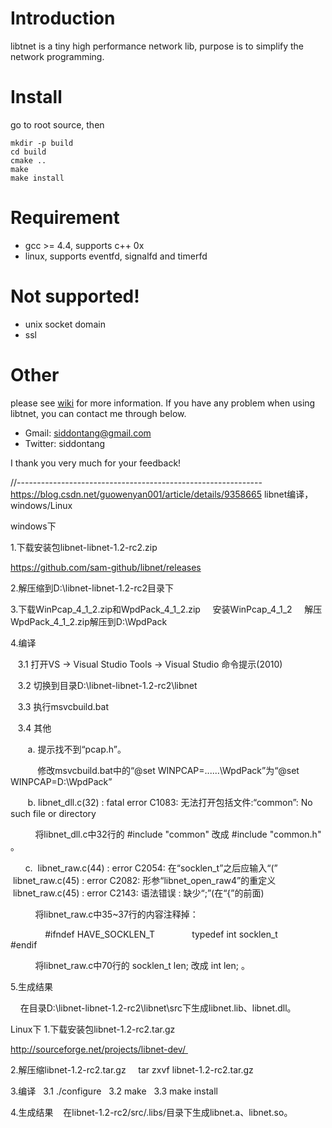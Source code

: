 # Introduction

libtnet is a tiny high performance network lib, purpose is to simplify the network programming.

# Install

go to root source, then

    mkdir -p build
    cd build
    cmake ..
    make
    make install

# Requirement

- gcc >= 4.4, supports c++ 0x
- linux, supports eventfd, signalfd and timerfd 

# Not supported!

- unix socket domain
- ssl

# Other

please see [wiki](https://github.com/siddontang/libtnet/wiki) for more information. If you have any problem when using libtnet, you can contact me through below.

- Gmail: siddontang@gmail.com
- Twitter: siddontang

I thank you very much for your feedback!

//-------------------------------------------------------------
https://blog.csdn.net/guowenyan001/article/details/9358665
libnet编译，windows/Linux

windows下

1.下载安装包libnet-libnet-1.2-rc2.zip

https://github.com/sam-github/libnet/releases

2.解压缩到D:\libnet-libnet-1.2-rc2目录下

3.下载WinPcap_4_1_2.zip和WpdPack_4_1_2.zip
    安装WinPcap_4_1_2
    解压WpdPack_4_1_2.zip解压到D:\WpdPack

4.编译

   3.1 打开VS -> Visual Studio Tools -> Visual Studio 命令提示(2010)

   3.2 切换到目录D:\libnet-libnet-1.2-rc2\libnet

   3.3 执行msvcbuild.bat

   3.4 其他

       a. 提示找不到“pcap.h”。 

           修改msvcbuild.bat中的“@set WINPCAP=..\..\..\WpdPack”为“@set WINPCAP=D:\WpdPack”

       b. libnet_dll.c(32) : fatal error C1083: 无法打开包括文件:“common”: No such file or directory

          将libnet_dll.c中32行的 #include "common" 改成 #include "common.h" 。

      c.  libnet_raw.c(44) : error C2054: 在“socklen_t”之后应输入“(”
           libnet_raw.c(45) : error C2082: 形参“libnet_open_raw4”的重定义
           libnet_raw.c(45) : error C2143: 语法错误 : 缺少“;”(在“{”的前面)

          将libnet_raw.c中35~37行的内容注释掉：

              #ifndef HAVE_SOCKLEN_T
              typedef int socklen_t
              #endif

          将libnet_raw.c中70行的 socklen_t len; 改成 int len; 。



5.生成结果

    在目录D:\libnet-libnet-1.2-rc2\libnet\src下生成libnet.lib、libnet.dll。



Linux下
1.下载安装包libnet-1.2-rc2.tar.gz 

http://sourceforge.net/projects/libnet-dev/ 

2.解压缩libnet-1.2-rc2.tar.gz 
   tar zxvf libnet-1.2-rc2.tar.gz

3.编译
  3.1 ./configure
  3.2 make
  3.3 make install

4.生成结果
   在libnet-1.2-rc2/src/.libs/目录下生成libnet.a、libnet.so。
